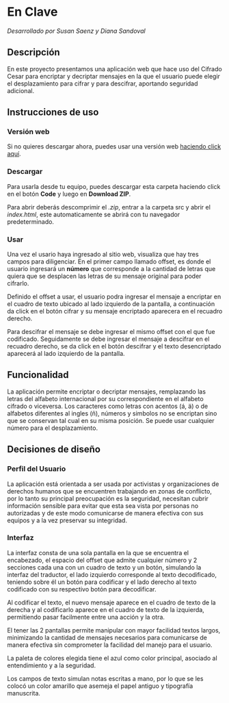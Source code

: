 # En Clave
_Desarrollado por Susan Saenz y Diana Sandoval_ 


## Descripción

En este proyecto presentamos una aplicación web que hace uso del Cifrado Cesar para encriptar y decriptar mensajes en la que el usuario puede elegir el desplazamiento para cifrar y para descifrar, aportando seguridad adicional.


## Instrucciones de uso 

### Versión web
Si no quieres descargar ahora, puedes usar una versión web [haciendo click aquí](https://caesar-cipher.susansaenz.repl.co/). 

### Descargar
Para usarla desde tu equipo, puedes descargar esta carpeta haciendo click en el botón **Code** y luego en **Download ZIP**.

Para abrir deberás descomprimir el _.zip_, entrar a la carpeta src y abrir el _index.html_, este automaticamente se abrirá con tu navegador predeterminado.  

### Usar

Una vez el usario haya ingresado al sitio web, visualiza que hay tres campos para diligenciar. En el primer campo llamado offset, es donde el usuario ingresará un **número** que corresponde a la cantidad de letras que quiera que se desplacen las letras de su mensaje original para poder cifrarlo. 

Definido el offset a usar, el usuario podra ingresar el mensaje a encriptar en el cuadro de texto ubicado al lado izquierdo de la pantalla, a continuación da click en el botón cifrar y su mensaje encriptado aparecera en el recuadro derecho.

Para descifrar el mensaje se debe ingresar el mismo offset con el que fue codificado. Seguidamente se debe ingresar el mensaje a descifrar en el recuadro derecho, se da click en el botón descifrar y el texto desencriptado aparecerá al lado izquierdo de la pantalla. 


## Funcionalidad

La aplicación permite encriptar o decriptar mensajes, remplazando las letras del alfabeto internacional por su correspondiente en el alfabeto cifrado o viceversa. Los caracteres como letras con acentos (á, ä) o de alfabetos diferentes al ingles (ñ), números y simbolos no se encriptan sino que se conservan tal cual en su misma posición. Se puede usar cualquier número para el desplazamiento.


## Decisiones de diseño

### Perfil del Usuario
La aplicación está orientada a ser usada por activistas y organizaciones de derechos humanos que se encuentren trabajando en zonas de conflicto, por lo tanto su principal preocupación es la seguridad, necesitan cubrir información sensible para evitar que esta sea vista por personas no autorizadas y de este modo comunicarse de manera efectiva con sus equipos y a la vez preservar su integridad.

### Interfaz 
La interfaz consta de una sola pantalla en la que se encuentra el encabezado, el espacio del offset que admite cualquier número y 2 secciones cada una con un cuadro de texto y un botón, simulando la interfaz del traductor, el lado izquierdo corresponde al texto decodificado, teniendo sobre él un botón para codificar y el lado derecho al texto codificado con su respectivo botón para decodificar. 

Al codificar el texto, el nuevo mensaje aparece en el cuadro de texto de la derecha y al codificarlo aparece en el cuadro de texto de la izquierda, permitiendo pasar facilmente entre una acción y la otra.

El tener las 2 pantallas permite manipular con mayor facilidad textos largos, minimizando la cantidad de mensajes necesarios para comunicarse de manera efectiva sin comprometer la facilidad del manejo para el usuario.

La paleta de colores elegida tiene el azul como color principal, asociado al entendimiento y a la seguridad.

Los campos de texto simulan notas escritas a mano, por lo que se les colocó un color amarillo que asemeja el papel antiguo y tipografía manuscrita.

